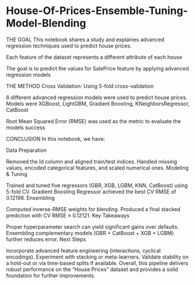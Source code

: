 # House-Of-Prices-Ensemble-Tuning-Model-Blending
THE GOAL
This notebook shares a study and explaines advanced regression techniques used to predict house prices.

Each feature of the dataset represents a different attribute of each house

The goal is to predict the values for SalePrice feature by applying advanced regression models

THE METHOD
Cross Validation: Using 5-fold cross-validation

6 different advanced regression models were used to predict house prices. Models were XGBoost, LightGBM, Gradient Boosting, KNeighborsRegressor, CatBoost

Root Mean Squared Error (RMSE) was used as the metric to evaluate the models success

CONCLUSION
In this notebook, we have:

Data Preparation

Removed the Id column and aligned train/test indices.
Handled missing values, encoded categorical features, and scaled numerical ones.
Modeling & Tuning

Trained and tuned five regressors (GBR, XGB, LGBM, KNN, CatBoost) using 5-fold CV.
Gradient Boosting Regressor achieved the best CV RMSE of 0.12196.
Ensembling

Computed inverse-RMSE weights for blending.
Produced a final stacked prediction with CV RMSE ≈ 0.12121.
Key Takeaways

Proper hyperparameter search can yield significant gains over defaults.
Ensembling complementary models (GBR + CatBoost + XGB + LGBM) further reduces error.
Next Steps

Incorporate advanced feature engineering (interactions, cyclical encodings).
Experiment with stacking or meta-learners.
Validate stability on a hold-out or via time-based splits if available.
Overall, this pipeline delivers robust performance on the “House Prices” dataset and provides a solid foundation for further improvements.
